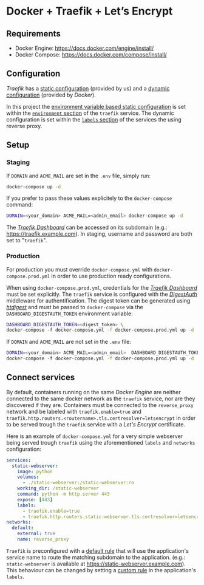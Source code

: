 # Docker + Traefik + Let’s Encrypt

## Requirements

- Docker Engine: https://docs.docker.com/engine/install/
- Docker Compose: https://docs.docker.com/compose/install/

## Configuration

_Traefik_ has a [static configuration](https://doc.traefik.io/traefik/reference/static-configuration/overview/)
(provided by us) and a [dynamic configuration](https://doc.traefik.io/traefik/providers/docker/) (provided by _Docker_).

In this project the 
[environment variable based static configuration](https://doc.traefik.io/traefik/reference/static-configuration/env/)
is set within the [`environment` section](https://docs.docker.com/compose/compose-file/compose-file-v3/#environment) of
the `traefik` service. The dynamic configuration is set within the
[`labels` section](https://docs.docker.com/compose/compose-file/compose-file-v3/#labels) of the services the using
reverse proxy.

## Setup

### Staging

If `DOMAIN` and `ACME_MAIL` are set in the `.env` file, simply run:

```bash
docker-compose up -d
```

If you prefer to pass these values explicitely to the `docker-compose` command:

```bash
DOMAIN=<your_domain> ACME_MAIL=<admin_email> docker-compose up -d
```

The [_Traefik Dashboard_](https://doc.traefik.io/traefik/operations/dashboard/) can be accessed on its subdomain
(e.g.: https://traefik.example.com). In staging, username and password are both set to "`traefik`".

### Production

For production you must override `docker-compose.yml` with `docker-compose.prod.yml` in order to use production ready
configurations.

When using `docker-compose.prod.yml`, credentials for the
[_Traefik Dashboard_](https://doc.traefik.io/traefik/operations/dashboard/) must be set explicitly. The `traefik`
service is configured with the [_DigestAuth_](https://doc.traefik.io/traefik/middlewares/digestauth/) middleware for
authentification. The digest token can be generated using 
[_htdigest_](https://httpd.apache.org/docs/2.4/programs/htdigest.html) and must be passed to `docker-compose` via the
`DASHBOARD_DIGESTAUTH_TOKEN` environment variable:

```bash
DASHBOARD_DIGESTAUTH_TOKEN=<digest_token> \
docker-compose -f docker-compose.yml -f docker-compose.prod.yml up -d
```

If `DOMAIN` and `ACME_MAIL` are not set in the `.env` file:

```bash
DOMAIN=<your_domain> ACME_MAIL=<admin_email>  DASHBOARD_DIGESTAUTH_TOKEN=<digest_token> \
docker-compose -f docker-compose.yml -f docker-compose.prod.yml up -d
```

## Connect services

By default, containers running on the same _Docker Engine_ are neither connected to the same docker network as the
`traefik` service, nor are they discovered if they are. Containers must be connected to the `reverse_proxy` network and
be labeled with `traefik.enable=true` and `traefik.http.routers.<routername>.tls.certresolver=letsencrypt` in order to
be served trough the `traefik` service with a _Let's Encrypt_ certificate.

Here is an example of `docker-compose.yml` for a very simple webserver being served trough `traefik` using the
aforementioned `labels` and `networks` configuration:

```yaml
services:
  static-webserver:
    image: python
    volumes:
      - ./static-webserver:/static-webserver:ro
    working_dir: /static-webserver
    command: python -m http.server 443
    expose: [443]
    labels:
      - traefik.enable=true
      - traefik.http.routers.static-webserver.tls.certresolver=letsencrypt
networks:
  default:
    external: true
    name: reverse_proxy
```

`Traefik` is preconfigured with a [default rule](https://doc.traefik.io/traefik/providers/docker/#defaultrule) that will
use the application's service name to route the matching subdomain to the application.
(e.g.: `static-webserver` is available at https://static-webserver.example.com). This behaviour can be changed by
setting a [custom rule](https://doc.traefik.io/traefik/routing/routers/#rule) in the application's `labels`.
